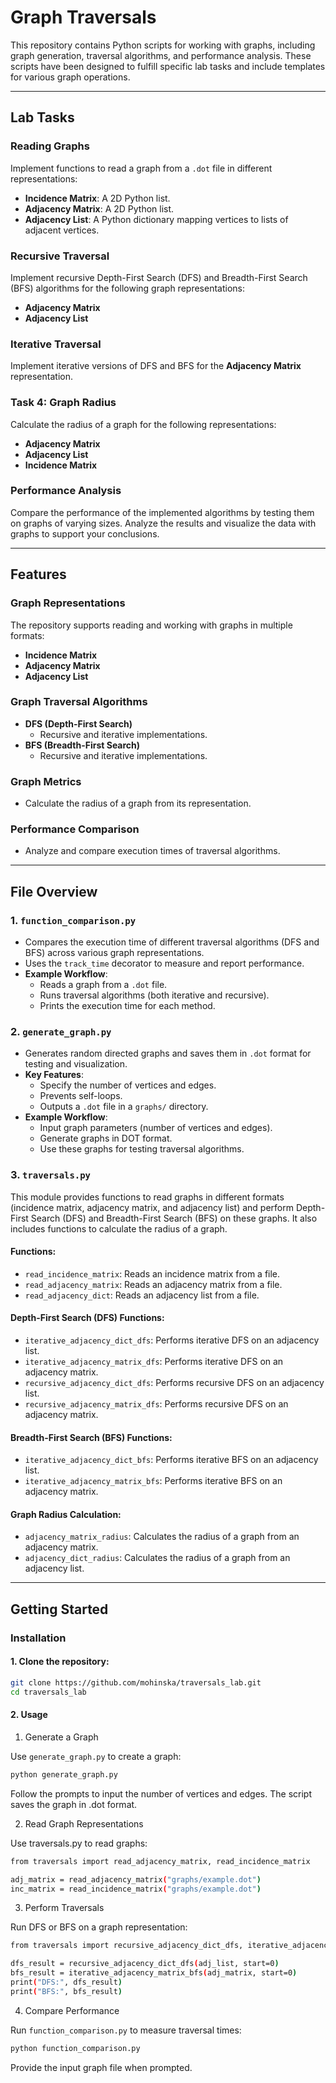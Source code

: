 # Graph Traversals

This repository contains Python scripts for working with graphs, including graph generation, traversal algorithms, and performance analysis. These scripts have been designed to fulfill specific lab tasks and include templates for various graph operations.

---

## Lab Tasks

### Reading Graphs
Implement functions to read a graph from a `.dot` file in different representations:
- **Incidence Matrix**: A 2D Python list.
- **Adjacency Matrix**: A 2D Python list.
- **Adjacency List**: A Python dictionary mapping vertices to lists of adjacent vertices.

### Recursive Traversal
Implement recursive Depth-First Search (DFS) and Breadth-First Search (BFS) algorithms for the following graph representations:
- **Adjacency Matrix**
- **Adjacency List**

### Iterative Traversal
Implement iterative versions of DFS and BFS for the **Adjacency Matrix** representation.

### Task 4: Graph Radius
Calculate the radius of a graph for the following representations:
- **Adjacency Matrix**
- **Adjacency List**
- **Incidence Matrix**

### Performance Analysis
Compare the performance of the implemented algorithms by testing them on graphs of varying sizes. Analyze the results and visualize the data with graphs to support your conclusions.

---

## Features

### Graph Representations
The repository supports reading and working with graphs in multiple formats:
- **Incidence Matrix**
- **Adjacency Matrix**
- **Adjacency List**

### Graph Traversal Algorithms
- **DFS (Depth-First Search)**
  - Recursive and iterative implementations.
- **BFS (Breadth-First Search)**
  - Recursive and iterative implementations.

### Graph Metrics
- Calculate the radius of a graph from its representation.

### Performance Comparison
- Analyze and compare execution times of traversal algorithms.

---

## File Overview

### 1. **`function_comparison.py`**
- Compares the execution time of different traversal algorithms (DFS and BFS) across various graph representations.
- Uses the `track_time` decorator to measure and report performance.
- **Example Workflow**:
  - Reads a graph from a `.dot` file.
  - Runs traversal algorithms (both iterative and recursive).
  - Prints the execution time for each method.

### 2. **`generate_graph.py`**
- Generates random directed graphs and saves them in `.dot` format for testing and visualization.
- **Key Features**:
  - Specify the number of vertices and edges.
  - Prevents self-loops.
  - Outputs a `.dot` file in a `graphs/` directory.
- **Example Workflow**:
  - Input graph parameters (number of vertices and edges).
  - Generate graphs in DOT format.
  - Use these graphs for testing traversal algorithms.

### 3. **`traversals.py`**
This module provides functions to read graphs in different formats (incidence matrix,
adjacency matrix, and adjacency list) and perform Depth-First Search (DFS) and
Breadth-First Search (BFS) on these graphs. It also includes functions to calculate
the radius of a graph.

#### Functions:
- `read_incidence_matrix`: Reads an incidence matrix from a file.
- `read_adjacency_matrix`: Reads an adjacency matrix from a file.
- `read_adjacency_dict`: Reads an adjacency list from a file.

#### Depth-First Search (DFS) Functions:
- `iterative_adjacency_dict_dfs`: Performs iterative DFS on an adjacency list.
- `iterative_adjacency_matrix_dfs`: Performs iterative DFS on an adjacency matrix.
- `recursive_adjacency_dict_dfs`: Performs recursive DFS on an adjacency list.
- `recursive_adjacency_matrix_dfs`: Performs recursive DFS on an adjacency matrix.

#### Breadth-First Search (BFS) Functions:
- `iterative_adjacency_dict_bfs`: Performs iterative BFS on an adjacency list.
- `iterative_adjacency_matrix_bfs`: Performs iterative BFS on an adjacency matrix.

#### Graph Radius Calculation:
- `adjacency_matrix_radius`: Calculates the radius of a graph from an adjacency matrix.
- `adjacency_dict_radius`: Calculates the radius of a graph from an adjacency list.
---

## Getting Started

### Installation
#### 1. Clone the repository:
   ```bash
   git clone https://github.com/mohinska/traversals_lab.git
   cd traversals_lab
   ```
#### 2. Usage

1. Generate a Graph

Use `generate_graph.py` to create a graph:

```bash
python generate_graph.py
```

Follow the prompts to input the number of vertices and edges. The script saves the graph in .dot format.

2. Read Graph Representations

Use traversals.py to read graphs:

```bash
from traversals import read_adjacency_matrix, read_incidence_matrix

adj_matrix = read_adjacency_matrix("graphs/example.dot")
inc_matrix = read_incidence_matrix("graphs/example.dot")
```

3. Perform Traversals

Run DFS or BFS on a graph representation:

```bash
from traversals import recursive_adjacency_dict_dfs, iterative_adjacency_matrix_bfs

dfs_result = recursive_adjacency_dict_dfs(adj_list, start=0)
bfs_result = iterative_adjacency_matrix_bfs(adj_matrix, start=0)
print("DFS:", dfs_result)
print("BFS:", bfs_result)
```

4. Compare Performance

Run `function_comparison.py` to measure traversal times:

```bash
python function_comparison.py
```

Provide the input graph file when prompted.

